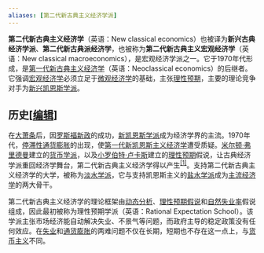 ```yaml
---
aliases: [第二代新古典主义经济学派]
---
```

**第二代新古典主义经济学**（英语：New classical economics）也被译为**新兴古典经济学派**、**第二代新古典派经济学**，也被称为**第二代新古典主义宏观经济学**（英语：New classical macroeconomics），是宏观经济学派之一。它于1970年代形成，是[第一代新古典主义经济学](https://zh.wikipedia.org/wiki/%E7%AC%AC%E4%B8%80%E4%BB%A3%E6%96%B0%E5%8F%A4%E5%85%B8%E4%B8%BB%E4%B9%89%E7%BB%8F%E6%B5%8E%E5%AD%A6)（英语：Neoclassical economics）的后继者。它强调[宏观经济学](https://zh.wikipedia.org/wiki/%E7%B8%BD%E9%AB%94%E7%B6%93%E6%BF%9F%E5%AD%B8 "宏观经济学")必须立足于[微观经济学](https://zh.wikipedia.org/wiki/%E5%80%8B%E9%AB%94%E7%B6%93%E6%BF%9F%E5%AD%B8 "微观经济学")的基础，主张[理性预期](https://zh.wikipedia.org/wiki/%E7%90%86%E6%80%A7%E9%A2%84%E6%9C%9F "理性预期")，主要的理论竞争对手为[新兴凯恩斯学派](https://zh.wikipedia.org/wiki/%E6%96%B0%E8%88%88%E5%87%B1%E6%81%A9%E6%96%AF%E5%AD%B8%E6%B4%BE "新兴凯恩斯学派")。

## 历史\[[编辑](https://zh.wikipedia.org/w/index.php?title=%E6%96%B0%E8%88%88%E5%8F%A4%E5%85%B8%E7%B6%93%E6%BF%9F%E5%AD%B8%E6%B4%BE&action=edit&section=1 "编辑章节：历史")\]

在[大萧条](https://zh.wikipedia.org/wiki/%E7%B6%93%E6%BF%9F%E5%A4%A7%E8%95%AD%E6%A2%9D "大萧条")后，因[罗斯福新政](https://zh.wikipedia.org/wiki/%E7%BE%85%E6%96%AF%E7%A6%8F%E6%96%B0%E6%94%BF "罗斯福新政")的成功，[新凯恩斯学派](https://zh.wikipedia.org/wiki/%E6%96%B0%E5%87%B1%E6%81%A9%E6%96%AF%E5%AD%B8%E6%B4%BE "新凯恩斯学派")成为经济学界的主流。1970年代，[停滞性通货膨胀](https://zh.wikipedia.org/wiki/%E5%81%9C%E6%BB%AF%E6%80%A7%E9%80%9A%E8%B2%A8%E8%86%A8%E8%84%B9 "停滞性通货膨胀")的出现，使[第一代新凯恩斯主义经济学](https://zh.wikipedia.org/wiki/%E7%AC%AC%E4%B8%80%E4%BB%A3%E6%96%B0%E5%87%AF%E6%81%A9%E6%96%AF%E4%B8%BB%E4%B9%89%E7%BB%8F%E6%B5%8E%E5%AD%A6 "第一代新凯恩斯主义经济学")遭受质疑。[米尔顿·弗里德曼](https://zh.wikipedia.org/wiki/%E7%B1%B3%E7%88%BE%E9%A0%93%C2%B7%E4%BD%9B%E5%88%A9%E6%B0%91 "米尔顿·弗里德曼")建立的[货币学派](https://zh.wikipedia.org/wiki/%E8%B2%A8%E5%B9%A3%E5%AD%B8%E6%B4%BE "货币学派")，以及[小罗伯特·卢卡斯](https://zh.wikipedia.org/wiki/%E5%B0%8F%E7%BD%97%E4%BC%AF%E7%89%B9%C2%B7%E5%8D%A2%E5%8D%A1%E6%96%AF "小罗伯特·卢卡斯")建立的[理性预期](https://zh.wikipedia.org/wiki/%E7%90%86%E6%80%A7%E9%A2%84%E6%9C%9F "理性预期")假说，让古典经济学派重回经济学舞台，第二代新古典主义经济学得以产生<sup id="cite_ref-1" class="reference"><a href="https://zh.wikipedia.org/wiki/%E6%96%B0%E8%88%88%E5%8F%A4%E5%85%B8%E7%B6%93%E6%BF%9F%E5%AD%B8%E6%B4%BE#cite_note-1">[1]</a></sup>。支持第二代新古典主义经济学的大学，被称为[淡水学派](https://zh.wikipedia.org/wiki/%E6%B7%A1%E6%B0%B4%E5%AD%B8%E6%B4%BE "淡水学派")，它与支持凯恩斯主义的[盐水学派](https://zh.wikipedia.org/wiki/%E9%B9%BD%E6%B0%B4%E5%AD%B8%E6%B4%BE "盐水学派")成为[主流经济学](https://zh.wikipedia.org/wiki/%E4%B8%BB%E6%B5%81%E7%B6%93%E6%BF%9F%E5%AD%B8 "主流经济学")的两大骨干。

第二代新古典主义经济学的理论框架由[动态分析](https://zh.wikipedia.org/wiki/%E5%8A%A8%E6%80%81%E5%88%86%E6%9E%90 "动态分析")、[理性预期假说](https://zh.wikipedia.org/wiki/%E7%90%86%E6%80%A7%E9%A2%84%E6%9C%9F%E5%81%87%E8%AF%B4 "理性预期假说")和[自然失业率](https://zh.wikipedia.org/wiki/%E8%87%AA%E7%84%B6%E5%A4%B1%E4%B8%9A%E7%8E%87 "自然失业率")假说组成，因此最初被称为理性预期学派（英语：Rational Expectation School）。该学派主张市场经济能自动解决失业、不景气等问题，而政府主导的稳定政策没有任何效应。在[失业](https://zh.wikipedia.org/wiki/%E5%A4%B1%E4%B8%9A "失业")和[通货膨胀](https://zh.wikipedia.org/wiki/%E9%80%9A%E8%B4%A7%E8%86%A8%E8%83%80 "通货膨胀")的两难问题不仅在长期，短期也不存在这一点上，与[货币主义](https://zh.wikipedia.org/wiki/%E8%B4%A7%E5%B8%81%E4%B8%BB%E4%B9%89 "货币主义")不同。